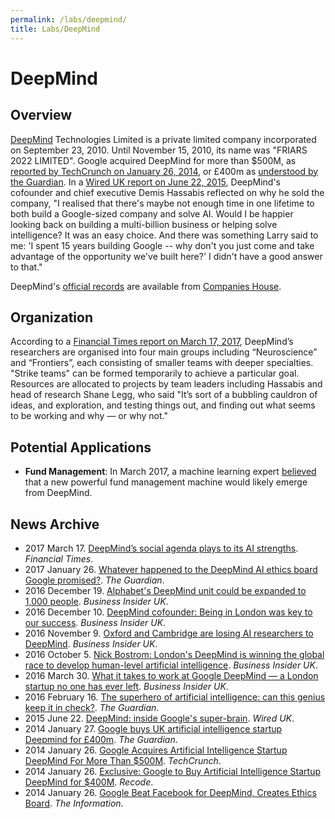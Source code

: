 ```yaml
---
permalink: /labs/deepmind/
title: Labs/DeepMind
---
```

# DeepMind

## Overview

[DeepMind](https://deepmind.com/) Technologies Limited is a private limited company incorporated on September 23, 2010. Until November 15, 2010, its name was "FRIARS 2022 LIMITED". Google acquired DeepMind for more than $500M, as [reported by TechCrunch on January 26, 2014](https://techcrunch.com/2014/01/26/google-deepmind/), or £400m as [understood by the Guardian](https://www.theguardian.com/technology/2014/jan/27/google-acquires-uk-artificial-intelligence-startup-deepmind). In a [Wired UK report on June 22, 2015](http://www.wired.co.uk/article/deepmind), DeepMind's cofounder and chief executive Demis Hassabis reflected on why he sold the company, "I realised that there's maybe not enough time in one lifetime to both build a Google-sized company and solve AI. Would I be happier looking back on building a multi-billion business or helping solve intelligence? It was an easy choice. And there was something Larry said to me: 'I spent 15 years building Google -- why don't you just come and take advantage of the opportunity we've built here?' I didn't have a good answer to that."

DeepMind's [official records](https://beta.companieshouse.gov.uk/company/07386350) are available from [Companies House](https://www.gov.uk/government/organisations/companies-house).

## Organization

According to a [Financial Times report on March 17, 2017](https://www.ft.com/content/cada14c4-d366-11e6-b06b-680c49b4b4c0), DeepMind’s researchers are organised into four main groups including “Neuroscience” and “Frontiers”, each consisting of smaller teams with deeper specialties. "Strike teams" can be formed temporarily to achieve a particular goal. Resources are allocated to projects by team leaders including Hassabis and head of research Shane Legg, who said "It’s sort of a bubbling cauldron of ideas, and exploration, and testing things out, and finding out what seems to be working and why — or why not."

## Potential Applications

* **Fund Management**: In March 2017, a machine learning expert [believed](http://www.afr.com/brand/chanticleer/google-will-disrupt-funds-management-says-machine-learning-expert-20170329-gv93jc) that a new powerful fund management machine would likely emerge from DeepMind.

## News Archive

* 2017 March 17. [DeepMind’s social agenda plays to its AI strengths](https://www.ft.com/content/cada14c4-d366-11e6-b06b-680c49b4b4c0). *Financial Times*.
* 2017 January 26. [Whatever happened to the DeepMind AI ethics board Google promised?](https://www.theguardian.com/technology/2017/jan/26/google-deepmind-ai-ethics-board). *The Guardian*.
* 2016 December 19. [Alphabet's DeepMind unit could be expanded to 1,000 people](http://uk.businessinsider.com/alphabet-deepmind-could-be-expanded-1000-people-google-london-report-2016-12). *Business Insider UK*.
* 2016 December 10. [DeepMind cofounder: Being in London was key to our success](http://uk.businessinsider.com/deepmind-cofounder-london-success-google-2016-12). *Business Insider UK*.
* 2016 November 9. [Oxford and Cambridge are losing AI researchers to DeepMind](http://uk.businessinsider.com/oxbridge-ai-researchers-to-deepmind-2016-11). *Business Insider UK*.
* 2016 October 5. [Nick Bostrom: London's DeepMind is winning the global race to develop human-level artificial intelligence](http://www.businessinsider.com/nick-bostrom-deepmind-is-winning-the-ai-race-2016-10). *Business Insider UK*.
* 2016 March 30. [What it takes to work at Google DeepMind — a London startup no one has ever left](http://www.businessinsider.com/heres-what-it-takes-to-work-at-google-deepmind-an-ai-lab-that-no-one-has-ever-left-2016-3). *Business Insider UK*.
* 2016 February 16. [The superhero of artificial intelligence: can this genius keep it in check?](https://www.theguardian.com/technology/2016/feb/16/demis-hassabis-artificial-intelligence-deepmind-alphago). *The Guardian*.
* 2015 June 22. [DeepMind: inside Google's super-brain](http://www.wired.co.uk/article/deepmind). *Wired UK*.
* 2014 January 27. [Google buys UK artificial intelligence startup Deepmind for £400m](https://www.theguardian.com/technology/2014/jan/27/google-acquires-uk-artificial-intelligence-startup-deepmind). *The Guardian*.
* 2014 January 26. [Google Acquires Artificial Intelligence Startup DeepMind For More Than $500M](https://techcrunch.com/2014/01/26/google-deepmind/). *TechCrunch*.
* 2014 January 26. [Exclusive: Google to Buy Artificial Intelligence Startup DeepMind for $400M](https://www.recode.net/2014/1/26/11622732/exclusive-google-to-buy-artificial-intelligence-startup-deepmind-for). *Recode*.
* 2014 January 26. [Google Beat Facebook for DeepMind, Creates Ethics Board](https://www.theinformation.com/google-beat-facebook-for-deepmind-creates-ethics-board). *The Information*.
